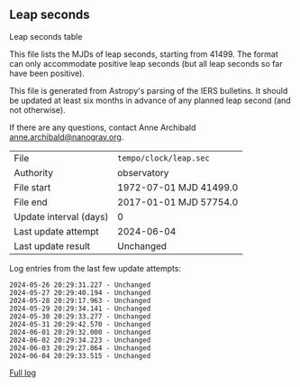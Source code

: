 
## Leap seconds

Leap seconds table

This file lists the MJDs of leap seconds, starting from 41499.
The format can only accommodate positive leap seconds (but all
leap seconds so far have been positive).

This file is generated from Astropy's parsing of the IERS
bulletins. It should be updated at least six months in advance
of any planned leap second (and not otherwise).

If there are any questions, contact Anne Archibald
<anne.archibald@nanograv.org>.

|     |     |
|:--- |:--- |
| File | `tempo/clock/leap.sec` |
| Authority | observatory |
| File start | 1972-07-01 MJD 41499.0 |
| File end | 2017-01-01 MJD 57754.0 |
| Update interval (days) | 0 |
| Last update attempt | 2024-06-04 |
| Last update result | Unchanged |

Log entries from the last few update attempts:
```
2024-05-26 20:29:31.227 - Unchanged
2024-05-27 20:29:40.194 - Unchanged
2024-05-28 20:29:17.963 - Unchanged
2024-05-29 20:29:34.141 - Unchanged
2024-05-30 20:29:33.277 - Unchanged
2024-05-31 20:29:42.570 - Unchanged
2024-06-01 20:29:32.000 - Unchanged
2024-06-02 20:29:34.223 - Unchanged
2024-06-03 20:29:27.864 - Unchanged
2024-06-04 20:29:33.515 - Unchanged
```
[Full log](https://raw.githubusercontent.com/ipta/pulsar-clock-corrections/main/log/tempo/clock/leap.sec.log)

